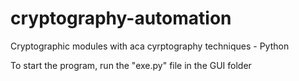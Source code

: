 # cryptography-automation
Cryptographic modules with aca cyrptography techniques - Python

To start the program, run the "exe.py" file in the GUI folder
